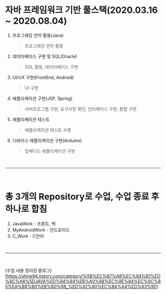 # 자바 프레임워크 기반 풀스택(2020.03.16 ~ 2020.08.04)

1. 프로그래밍 언어 활용(Java)
    > 프로그래밍 언어 활용
2. 데이터베이스 구현 및 SQL(Oracle)
    > SQL 활용, 데이터베이스 구현
3. UI/UX 구현(FrontEnd, Android)
    > UI 구현
4. 애플리케이션 구현(JSP, Spring)
    > 서버프로그램 구현, 요구사항 확인, 인터페이스 구현, 통합 구현
5. 애플리케이션 테스트
    > 애플리케이션 테스트 수행
6. 디바이스 애플리케이션 구현(Arduino)
    > 임베디드 애플리케이션 구현

<br><hr><br>

# 총 3개의 Repository로 수업, 수업 종료 후 하나로 합침
1) JavaWork - 프론트, 백
2) MyAndroidWork - 안드로이드
3) C_Work - C언어

<br><hr><br>

(수업 내용 정리된 블로그)[https://shine94.tistory.com/category/%5B%EC%B7%A8%EC%84%B1%ED%8C%A8%5DJAVA%ED%94%84%EB%A0%88%EC%9E%84%EC%9C%85%EA%B8%B0%EB%B0%98_%ED%92%80%EC%8A%A4%ED%83%9D]

